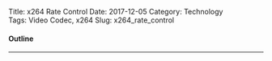 Title: x264 Rate Control
Date: 2017-12-05
Category: Technology  
Tags: Video Codec, x264 
Slug: x264_rate_control

#### __Outline__
***
    
    
    
    
    
    
    
    
    
    
    
    
    
    
    